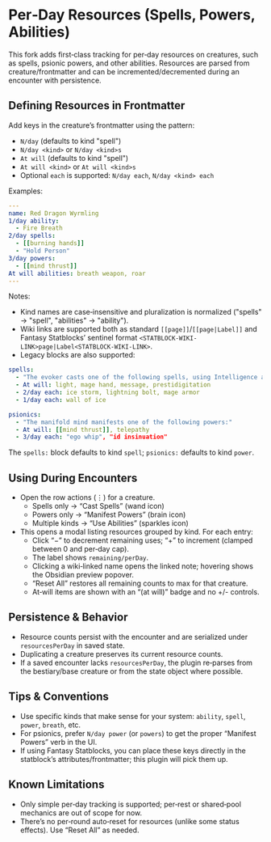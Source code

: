 # Per‑Day Resources (Spells, Powers, Abilities)

This fork adds first‑class tracking for per‑day resources on creatures, such as spells, psionic powers, and other abilities. Resources are parsed from creature/frontmatter and can be incremented/decremented during an encounter with persistence.

## Defining Resources in Frontmatter

Add keys in the creature’s frontmatter using the pattern:

- `N/day` (defaults to kind "spell")
- `N/day <kind>` or `N/day <kind>s`
- `At will` (defaults to kind "spell")
- `At will <kind>` or `At will <kind>s`
- Optional `each` is supported: `N/day each`, `N/day <kind> each`

Examples:

```yaml
---
name: Red Dragon Wyrmling
1/day ability:
  - Fire Breath
2/day spells:
  - [[burning hands]]
  - "Hold Person"
3/day powers:
  - [[mind thrust]]
At will abilities: breath weapon, roar
---
```

Notes:

- Kind names are case‑insensitive and pluralization is normalized ("spells" → "spell", "abilities" → "ability").
- Wiki links are supported both as standard `[[page]]`/`[[page|Label]]` and Fantasy Statblocks’ sentinel format `<STATBLOCK-WIKI-LINK>page|Label<STATBLOCK-WIKI-LINK>`.
- Legacy blocks are also supported:

```yaml
spells:
  - "The evoker casts one of the following spells, using Intelligence as the spellcasting ability (spell save 15):"
  - At will: light, mage hand, message, prestidigitation
  - 2/day each: ice storm, lightning bolt, mage armor
  - 1/day each: wall of ice

psionics:
  - "The manifold mind manifests one of the following powers:"
  - At will: [[mind thrust]], telepathy
  - 3/day each: "ego whip", "id insinuation"
```
The `spells:` block defaults to kind `spell`; `psionics:` defaults to kind `power`.

## Using During Encounters

- Open the row actions (⋮) for a creature.
  - Spells only → “Cast Spells” (wand icon)
  - Powers only → “Manifest Powers” (brain icon)
  - Multiple kinds → “Use Abilities” (sparkles icon)
- This opens a modal listing resources grouped by kind. For each entry:
  - Click “−” to decrement remaining uses; “+” to increment (clamped between 0 and per‑day cap).
  - The label shows `remaining/perDay`.
  - Clicking a wiki‑linked name opens the linked note; hovering shows the Obsidian preview popover.
  - “Reset All” restores all remaining counts to max for that creature.
  - At‑will items are shown with an “(at will)” badge and no +/- controls.

## Persistence & Behavior

- Resource counts persist with the encounter and are serialized under `resourcesPerDay` in saved state.
- Duplicating a creature preserves its current resource counts.
- If a saved encounter lacks `resourcesPerDay`, the plugin re‑parses from the bestiary/base creature or from the state object where possible.

## Tips & Conventions

- Use specific kinds that make sense for your system: `ability`, `spell`, `power`, `breath`, etc.
- For psionics, prefer `N/day power` (or `powers`) to get the proper “Manifest Powers” verb in the UI.
- If using Fantasy Statblocks, you can place these keys directly in the statblock’s attributes/frontmatter; this plugin will pick them up.

## Known Limitations

- Only simple per‑day tracking is supported; per‑rest or shared‑pool mechanics are out of scope for now.
- There’s no per‑round auto‑reset for resources (unlike some status effects). Use “Reset All” as needed.
